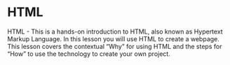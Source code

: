 # HTML
HTML - 
This is a hands-on introduction to HTML, also known as Hypertext Markup Language. In this lesson you will use HTML to create a webpage. This lesson covers the contextual “Why” for using HTML and the steps for “How” to use the technology to create your own project.
